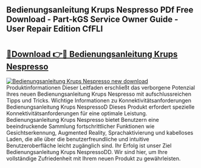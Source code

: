 ## Bedienungsanleitung Krups Nespresso PDf Free Download - Part-kGS Service Owner Guide - User Repair Edition CfFLl

# <h2><a href="http://df24m1.blite.top/?on=Bedienungsanleitung+Krups+Nespresso">🔗Download 👉🔴 Bedienungsanleitung Krups Nespresso</a></h2>

[![Bedienungsanleitung Krups Nespresso new download](https://i.imgur.com/lujVjoI.png)](http://df24m1.blite.top/?on=Bedienungsanleitung+Krups+Nespresso)
Produktinformationen Dieser Leitfaden erschließt das verborgene Potenzial Ihres neuen Bedienungsanleitung Krups Nespresso mit aufschlussreichen Tipps und Tricks. Wichtige Informationen zu Konnektivitätsanforderungen Bedienungsanleitung Krups NespressoD Dieses Produkt erfordert spezielle Konnektivitätsanforderungen für eine optimale Leistung. Bedienungsanleitung Krups Nespresso bietet Benutzern eine beeindruckende Sammlung fortschrittlicher Funktionen wie Gesichtserkennung, Augmented Reality, Sprachaktivierung und kabelloses Laden, die alle über die benutzerfreundliche und intuitive Benutzeroberfläche leicht zugänglich sind. Ihr Erfolg ist unser Ziel Bedienungsanleitung Krups NespressoDD. Wir sind hier, um Ihre vollständige Zufriedenheit mit Ihrem neuen Produkt zu gewährleisten.
